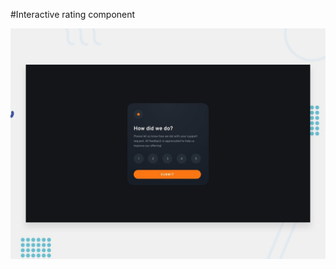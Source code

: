 #Interactive rating component

![Design preview for the Interactive rating component coding challenge](./design/desktop-preview.jpg)
